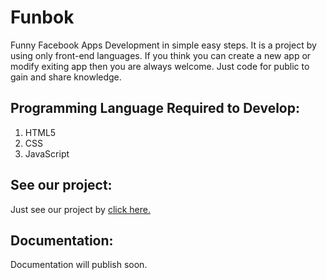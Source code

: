 # Funbok
Funny Facebook Apps Development in simple easy steps. It is a project by using only front-end languages. If you think you can create a new app or modify exiting app then you are always welcome. Just code for public to gain and share knowledge.

## Programming Language Required to Develop:
  1. HTML5
  2. CSS
  3. JavaScript  

## See our project:
  Just see our project by [click here.](http://tech-thinker.github.io/Funbok/)  

##  Documentation:
  Documentation will publish soon.
